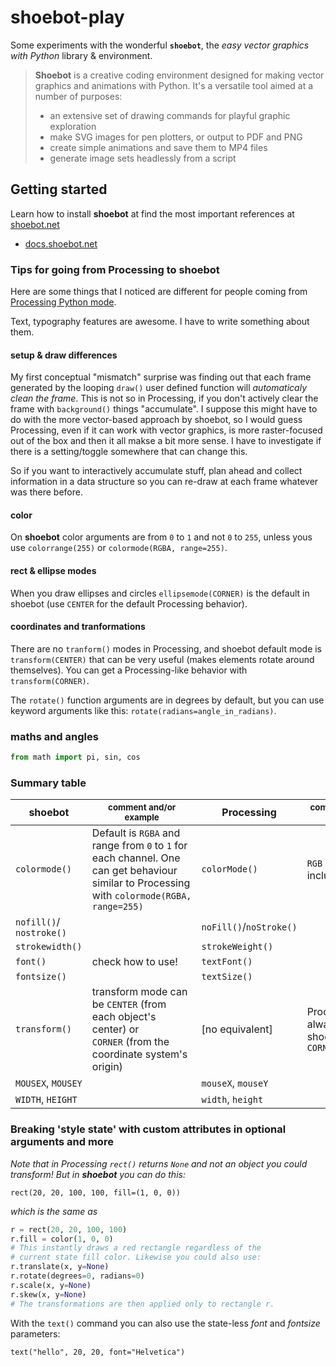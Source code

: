 # shoebot-play

Some experiments with the wonderful **`shoebot`**, the *easy vector graphics with Python* library & environment.

> **Shoebot** is a creative coding environment designed for making vector graphics and animations with Python. It's a versatile tool aimed at a number of purposes:
> - an extensive set of drawing commands for playful graphic exploration
> - make SVG images for pen plotters, or output to PDF and PNG
> - create simple animations and save them to MP4 files
> - generate image sets headlessly from a script

## Getting started

Learn how to install **shoebot** at find the most important references at [shoebot.net](https://shoebot.net)
- [docs.shoebot.net](https://docs.shoebot.net/index.html) 

### Tips for going from Processing to shoebot

Here are some things that I noticed are different for people coming from [Processing Python mode](https://abav.lugaralgum.com/como-instalar-o-processing-modo-python/index-EN.html).

Text, typography features are awesome. I have to write something about them.

#### setup & draw differences

My first conceptual "mismatch" surprise was finding out that each frame generated by the looping `draw()` user defined function will *automaticaly clean the frame*. This is not so in Processing, if you don't actively clear the frame with `background()` things "accumulate". I suppose this might have to do with the more vector-based approach by shoebot, so I would guess Processing, even if it can work with vector graphics, is more raster-focused out of the box and then it all makse a bit more sense. I have to investigate if there is a setting/toggle somewhere that can change this.

So if you want to interactively accumulate stuff, plan ahead and collect information in a data structure so you can re-draw at each frame whatever was there before.

#### color

On **shoebot** color arguments are from `0` to `1` and not `0` to `255`, unless yous use `colorrange(255)` or `colormode(RGBA, range=255)`.

#### rect & ellipse modes

When you draw ellipses and circles `ellipsemode(CORNER)` is the default in shoebot (use `CENTER` for the default Processing behavior).

#### coordinates and tranformations

There are no `tranform()` modes in Processing, and shoebot default mode is `transform(CENTER)` that can be very useful (makes elements rotate around themselves). You can get a Processing-like behavior with `transform(CORNER)`.

The `rotate()` function arguments are in degrees by default, but you can use keyword arguments like this: `rotate(radians=angle_in_radians)`.

### maths and angles

```python
from math import pi, sin, cos
```

### Summary table

| shoebot                  | <sub>comment and/or example</sub>                                                                                                           | Processing              | <sub>comment and/or example</sub>             |
| ------------------------ | ------------------------------------------------------------------------------------------------------------------------------------------- | ----------------------- | --------------------------------------------- |
| `colormode()`            | Default is `RGBA` and range from `0` to `1` for each channel. One can get behaviour similar to Processing with `colormode(RGBA, range=255)` | `colorMode()`           | `RGB` or `HSB` (both include alpha)           |
| `nofill()`/ `nostroke()` |                                                                                                                                             | `noFill()`/`noStroke()` |                                               |
| `strokewidth()` |                                                                                                                                             | `strokeWeight()` |                                               |
| `font()`                 | check how to use!                                                                                                                           | `textFont()`            |                                               |
| `fontsize()`             |                                                                                                                                             | `textSize()`            |                                               |
| `transform()`            | transform mode can be `CENTER` (from each object's center) or `CORNER` (from the coordinate system's origin)                                | [no equivalent]         | Processing is alwayss like shoebot's `CORNER` |
| `MOUSEX`, `MOUSEY`       |                                                                                                                                             | `mouseX`, `mouseY`      |                                               |
| `WIDTH`, `HEIGHT`        |                                                                                                                                             | `width`, `height`       |                                               |

### Breaking 'style state' with custom attributes in optional arguments and more

*Note that in Processing `rect()` returns `None` and not an object you could transform! But in **shoebot** you can do this:*

`rect(20, 20, 100, 100, fill=(1, 0, 0))`

*which is the same as*

```python
r = rect(20, 20, 100, 100)
r.fill = color(1, 0, 0)
# This instantly draws a red rectangle regardless of the
# current state fill color. Likewise you could also use:
r.translate(x, y=None)
r.rotate(degrees=0, radians=0)
r.scale(x, y=None)
r.skew(x, y=None)
# The transformations are then applied only to rectangle r.
```

With the `text()` command you can also use the state-less *font* and *fontsize* parameters:

`text("hello", 20, 20, font="Helvetica")`
